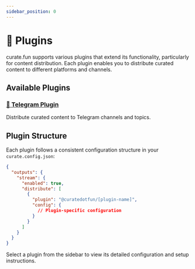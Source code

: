 ```yaml
---
sidebar_position: 0
---
```


# 🔌 Plugins

curate.fun supports various plugins that extend its functionality, particularly for content distribution. Each plugin enables you to distribute curated content to different platforms and channels.

## Available Plugins

### [📱 Telegram Plugin](./telegram.md)

Distribute curated content to Telegram channels and topics.

## Plugin Structure

Each plugin follows a consistent configuration structure in your `curate.config.json`:

```json
{
  "outputs": {
    "stream": {
      "enabled": true,
      "distribute": [
        {
          "plugin": "@curatedotfun/[plugin-name]",
          "config": {
            // Plugin-specific configuration
          }
        }
      ]
    }
  }
}
```

Select a plugin from the sidebar to view its detailed configuration and setup instructions.
